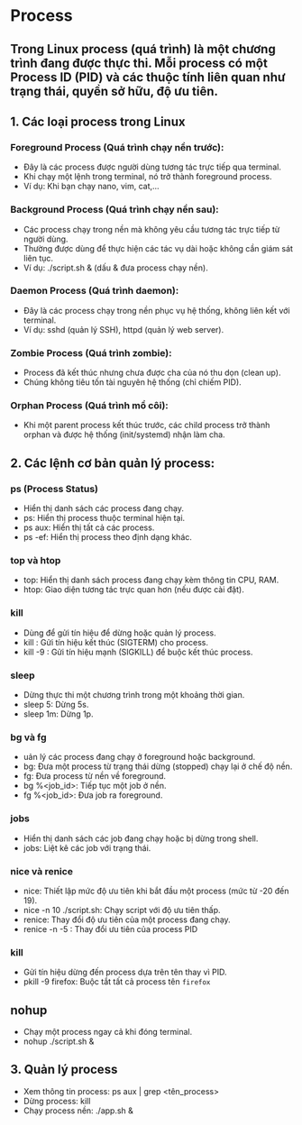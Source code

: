 # Process
## Trong Linux process (quá trình) là một chương trình đang được thực thi. Mỗi process có một Process ID (PID) và các thuộc tính liên quan như trạng thái, quyền sở hữu, độ ưu tiên.
## 1. Các loại process trong Linux
### Foreground Process (Quá trình chạy nền trước):
* Đây là các process được người dùng tương tác trực tiếp qua terminal.
* Khi chạy một lệnh trong terminal, nó trở thành foreground process.
* Ví dụ: Khi bạn chạy nano, vim, cat,...
### Background Process (Quá trình chạy nền sau):
* Các process chạy trong nền mà không yêu cầu tương tác trực tiếp từ người dùng.
* Thường được dùng để thực hiện các tác vụ dài hoặc không cần giám sát liên tục.
* Ví dụ: ./script.sh & (dấu & đưa process chạy nền).
### Daemon Process (Quá trình daemon):
* Đây là các process chạy trong nền phục vụ hệ thống, không liên kết với terminal.
* Ví dụ: sshd (quản lý SSH), httpd (quản lý web server).
### Zombie Process (Quá trình zombie):
* Process đã kết thúc nhưng chưa được cha của nó thu dọn (clean up).
* Chúng không tiêu tốn tài nguyên hệ thống (chỉ chiếm PID).
### Orphan Process (Quá trình mồ côi):
* Khi một parent process kết thúc trước, các child process trở thành orphan và được hệ thống (init/systemd) nhận làm cha.
## 2. Các lệnh cơ bản quản lý process:
### ps (Process Status)
* Hiển thị danh sách các process đang chạy.
* ps: Hiển thị process thuộc terminal hiện tại.
* ps aux: Hiển thị tất cả các process.
* ps -ef: Hiển thị process theo định dạng khác.
### top và htop
* top: Hiển thị danh sách process đang chạy kèm thông tin CPU, RAM.
* htop: Giao diện tương tác trực quan hơn (nếu được cài đặt).
### kill
* Dùng để gửi tín hiệu để dừng hoặc quản lý process.
* kill <PID>: Gửi tín hiệu kết thúc (SIGTERM) cho process.
* kill -9 <PID>: Gửi tín hiệu mạnh (SIGKILL) để buộc kết thúc process.
### sleep
* Dừng thực thi một chương trình trong một khoảng thời gian.
* sleep 5: Dừng 5s.
* sleep 1m: Dừng 1p.
### bg và fg
* uản lý các process đang chạy ở foreground hoặc background.
* bg: Đưa một process từ trạng thái dừng (stopped) chạy lại ở chế độ nền.
* fg: Đưa process từ nền về foreground.
* bg %<job_id>: Tiếp tục một job ở nền.
* fg %<job_id>: Đưa job ra foreground.
### jobs
* Hiển thị danh sách các job đang chạy hoặc bị dừng trong shell.
* jobs: Liệt kê các job với trạng thái.
### nice và renice
* nice: Thiết lập mức độ ưu tiên khi bắt đầu một process (mức từ -20 đến 19).
* nice -n 10 ./script.sh: Chạy script với độ ưu tiên thấp.
* renice: Thay đổi độ ưu tiên của một process đang chạy.
* renice -n -5 <PID>: Thay đổi ưu tiên của process PID
### kill
* Gửi tín hiệu dừng đến process dựa trên tên thay vì PID.
* pkill -9 firefox: Buộc tắt tất cả process tên `firefox`
## nohup
* Chạy một process ngay cả khi đóng terminal.
* nohup ./script.sh &
## 3. Quản lý process
* Xem thông tin process: ps aux | grep <tên_process>
* Dừng process: kill <PID>
* Chạy process nền: ./app.sh &